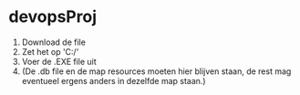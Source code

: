 # devopsProj
1. Download de file
2. Zet het op 'C:/'
3. Voer de .EXE file uit
4. (De .db file en de map resources moeten hier blijven staan, de rest mag eventueel ergens anders in dezelfde map staan.)
